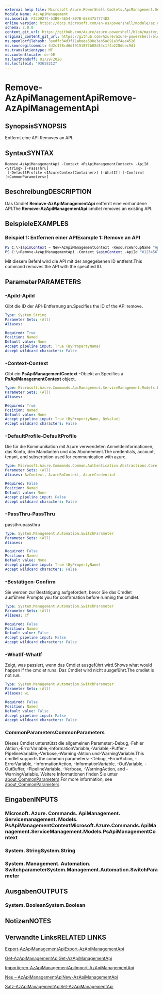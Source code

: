 ```yaml
---
external help file: Microsoft.Azure.PowerShell.Cmdlets.ApiManagement.ServiceManagement.dll-Help.xml
Module Name: Az.ApiManagement
ms.assetid: F23D9274-63B9-4654-897B-6E84757774D2
online version: https://docs.microsoft.com/en-us/powershell/module/az.apimanagement/remove-azapimanagementapi
schema: 2.0.0
content_git_url: https://github.com/Azure/azure-powershell/blob/master/src/ApiManagement/ApiManagement/help/Remove-AzApiManagementApi.md
original_content_git_url: https://github.com/Azure/azure-powershell/blob/master/src/ApiManagement/ApiManagement/help/Remove-AzApiManagementApi.md
ms.openlocfilehash: 3aedfc34d3f11abeea598e3ab5a891a3f4ee4526
ms.sourcegitcommit: 4d2c178cd6df9151877b08d54c1f4a228dbec9d1
ms.translationtype: MT
ms.contentlocale: de-DE
ms.lasthandoff: 01/29/2020
ms.locfileid: "93658212"
---
```

# <span data-ttu-id="9f50b-101">Remove-AzApiManagementApi</span><span class="sxs-lookup"><span data-stu-id="9f50b-101">Remove-AzApiManagementApi</span></span>

## <span data-ttu-id="9f50b-102">Synopsis</span><span class="sxs-lookup"><span data-stu-id="9f50b-102">SYNOPSIS</span></span>
<span data-ttu-id="9f50b-103">Entfernt eine API.</span><span class="sxs-lookup"><span data-stu-id="9f50b-103">Removes an API.</span></span>

## <span data-ttu-id="9f50b-104">Syntax</span><span class="sxs-lookup"><span data-stu-id="9f50b-104">SYNTAX</span></span>

```
Remove-AzApiManagementApi -Context <PsApiManagementContext> -ApiId <String> [-PassThru]
 [-DefaultProfile <IAzureContextContainer>] [-WhatIf] [-Confirm] [<CommonParameters>]
```

## <span data-ttu-id="9f50b-105">Beschreibung</span><span class="sxs-lookup"><span data-stu-id="9f50b-105">DESCRIPTION</span></span>
<span data-ttu-id="9f50b-106">Das Cmdlet **Remove-AzApiManagementApi** entfernt eine vorhandene API.</span><span class="sxs-lookup"><span data-stu-id="9f50b-106">The **Remove-AzApiManagementApi** cmdlet removes an existing API.</span></span>

## <span data-ttu-id="9f50b-107">Beispiele</span><span class="sxs-lookup"><span data-stu-id="9f50b-107">EXAMPLES</span></span>

### <span data-ttu-id="9f50b-108">Beispiel 1: Entfernen einer API</span><span class="sxs-lookup"><span data-stu-id="9f50b-108">Example 1: Remove an API</span></span>
```powershell
PS C:\>$apimContext = New-AzApiManagementContext -ResourceGroupName "Api-Default-WestUS" -ServiceName "contoso"
PS C:\>Remove-AzApiManagementApi -Context $apimContext -ApiId "0123456789"
```

<span data-ttu-id="9f50b-109">Mit diesem Befehl wird die API mit der angegebenen ID entfernt.</span><span class="sxs-lookup"><span data-stu-id="9f50b-109">This command removes the API with the specified ID.</span></span>

## <span data-ttu-id="9f50b-110">Parameter</span><span class="sxs-lookup"><span data-stu-id="9f50b-110">PARAMETERS</span></span>

### <span data-ttu-id="9f50b-111">-ApiId</span><span class="sxs-lookup"><span data-stu-id="9f50b-111">-ApiId</span></span>
<span data-ttu-id="9f50b-112">Gibt die ID der API-Entfernung an.</span><span class="sxs-lookup"><span data-stu-id="9f50b-112">Specifies the ID of the API remove.</span></span>

```yaml
Type: System.String
Parameter Sets: (All)
Aliases:

Required: True
Position: Named
Default value: None
Accept pipeline input: True (ByPropertyName)
Accept wildcard characters: False
```

### <span data-ttu-id="9f50b-113">-Context</span><span class="sxs-lookup"><span data-stu-id="9f50b-113">-Context</span></span>
<span data-ttu-id="9f50b-114">Gibt ein **PsApiManagementContext** -Objekt an.</span><span class="sxs-lookup"><span data-stu-id="9f50b-114">Specifies a **PsApiManagementContext** object.</span></span>

```yaml
Type: Microsoft.Azure.Commands.ApiManagement.ServiceManagement.Models.PsApiManagementContext
Parameter Sets: (All)
Aliases:

Required: True
Position: Named
Default value: None
Accept pipeline input: True (ByPropertyName, ByValue)
Accept wildcard characters: False
```

### <span data-ttu-id="9f50b-115">-DefaultProfile</span><span class="sxs-lookup"><span data-stu-id="9f50b-115">-DefaultProfile</span></span>
<span data-ttu-id="9f50b-116">Die für die Kommunikation mit Azure verwendeten Anmeldeinformationen, das Konto, den Mandanten und das Abonnement.</span><span class="sxs-lookup"><span data-stu-id="9f50b-116">The credentials, account, tenant, and subscription used for communication with azure.</span></span>

```yaml
Type: Microsoft.Azure.Commands.Common.Authentication.Abstractions.Core.IAzureContextContainer
Parameter Sets: (All)
Aliases: AzContext, AzureRmContext, AzureCredential

Required: False
Position: Named
Default value: None
Accept pipeline input: False
Accept wildcard characters: False
```

### <span data-ttu-id="9f50b-117">-PassThru</span><span class="sxs-lookup"><span data-stu-id="9f50b-117">-PassThru</span></span>
<span data-ttu-id="9f50b-118">passthru</span><span class="sxs-lookup"><span data-stu-id="9f50b-118">passthru</span></span>

```yaml
Type: System.Management.Automation.SwitchParameter
Parameter Sets: (All)
Aliases:

Required: False
Position: Named
Default value: None
Accept pipeline input: True (ByPropertyName)
Accept wildcard characters: False
```

### <span data-ttu-id="9f50b-119">-Bestätigen</span><span class="sxs-lookup"><span data-stu-id="9f50b-119">-Confirm</span></span>
<span data-ttu-id="9f50b-120">Sie werden zur Bestätigung aufgefordert, bevor Sie das Cmdlet ausführen.</span><span class="sxs-lookup"><span data-stu-id="9f50b-120">Prompts you for confirmation before running the cmdlet.</span></span>

```yaml
Type: System.Management.Automation.SwitchParameter
Parameter Sets: (All)
Aliases: cf

Required: False
Position: Named
Default value: False
Accept pipeline input: False
Accept wildcard characters: False
```

### <span data-ttu-id="9f50b-121">-WhatIf</span><span class="sxs-lookup"><span data-stu-id="9f50b-121">-WhatIf</span></span>
<span data-ttu-id="9f50b-122">Zeigt, was passiert, wenn das Cmdlet ausgeführt wird.</span><span class="sxs-lookup"><span data-stu-id="9f50b-122">Shows what would happen if the cmdlet runs.</span></span>
<span data-ttu-id="9f50b-123">Das Cmdlet wird nicht ausgeführt.</span><span class="sxs-lookup"><span data-stu-id="9f50b-123">The cmdlet is not run.</span></span>

```yaml
Type: System.Management.Automation.SwitchParameter
Parameter Sets: (All)
Aliases: wi

Required: False
Position: Named
Default value: False
Accept pipeline input: False
Accept wildcard characters: False
```

### <span data-ttu-id="9f50b-124">CommonParameters</span><span class="sxs-lookup"><span data-stu-id="9f50b-124">CommonParameters</span></span>
<span data-ttu-id="9f50b-125">Dieses Cmdlet unterstützt die allgemeinen Parameter:-Debug,-Fehler Aktion,-ErrorVariable,-InformationVariable,-Variable,-Puffer,-PipelineVariable,-Verbose,-Warning-Aktion und-WarningVariable.</span><span class="sxs-lookup"><span data-stu-id="9f50b-125">This cmdlet supports the common parameters: -Debug, -ErrorAction, -ErrorVariable, -InformationAction, -InformationVariable, -OutVariable, -OutBuffer, -PipelineVariable, -Verbose, -WarningAction, and -WarningVariable.</span></span> <span data-ttu-id="9f50b-126">Weitere Informationen finden Sie unter [about_CommonParameters](https://go.microsoft.com/fwlink/?LinkID=113216).</span><span class="sxs-lookup"><span data-stu-id="9f50b-126">For more information, see [about_CommonParameters](https://go.microsoft.com/fwlink/?LinkID=113216).</span></span>

## <span data-ttu-id="9f50b-127">Eingaben</span><span class="sxs-lookup"><span data-stu-id="9f50b-127">INPUTS</span></span>

### <span data-ttu-id="9f50b-128">Microsoft. Azure. Commands. ApiManagement. Servicemanagement. Models. PsApiManagementContext</span><span class="sxs-lookup"><span data-stu-id="9f50b-128">Microsoft.Azure.Commands.ApiManagement.ServiceManagement.Models.PsApiManagementContext</span></span>

### <span data-ttu-id="9f50b-129">System. String</span><span class="sxs-lookup"><span data-stu-id="9f50b-129">System.String</span></span>

### <span data-ttu-id="9f50b-130">System. Management. Automation. Switchparameter</span><span class="sxs-lookup"><span data-stu-id="9f50b-130">System.Management.Automation.SwitchParameter</span></span>

## <span data-ttu-id="9f50b-131">Ausgaben</span><span class="sxs-lookup"><span data-stu-id="9f50b-131">OUTPUTS</span></span>

### <span data-ttu-id="9f50b-132">System. Boolean</span><span class="sxs-lookup"><span data-stu-id="9f50b-132">System.Boolean</span></span>

## <span data-ttu-id="9f50b-133">Notizen</span><span class="sxs-lookup"><span data-stu-id="9f50b-133">NOTES</span></span>

## <span data-ttu-id="9f50b-134">Verwandte Links</span><span class="sxs-lookup"><span data-stu-id="9f50b-134">RELATED LINKS</span></span>

[<span data-ttu-id="9f50b-135">Export-AzApiManagementApi</span><span class="sxs-lookup"><span data-stu-id="9f50b-135">Export-AzApiManagementApi</span></span>](./Export-AzApiManagementApi.md)

[<span data-ttu-id="9f50b-136">Get-AzApiManagementApi</span><span class="sxs-lookup"><span data-stu-id="9f50b-136">Get-AzApiManagementApi</span></span>](./Get-AzApiManagementApi.md)

[<span data-ttu-id="9f50b-137">Importieren-AzApiManagementApi</span><span class="sxs-lookup"><span data-stu-id="9f50b-137">Import-AzApiManagementApi</span></span>](./Import-AzApiManagementApi.md)

[<span data-ttu-id="9f50b-138">Neu – AzApiManagementApi</span><span class="sxs-lookup"><span data-stu-id="9f50b-138">New-AzApiManagementApi</span></span>](./New-AzApiManagementApi.md)

[<span data-ttu-id="9f50b-139">Satz-AzApiManagementApi</span><span class="sxs-lookup"><span data-stu-id="9f50b-139">Set-AzApiManagementApi</span></span>](./Set-AzApiManagementApi.md)


